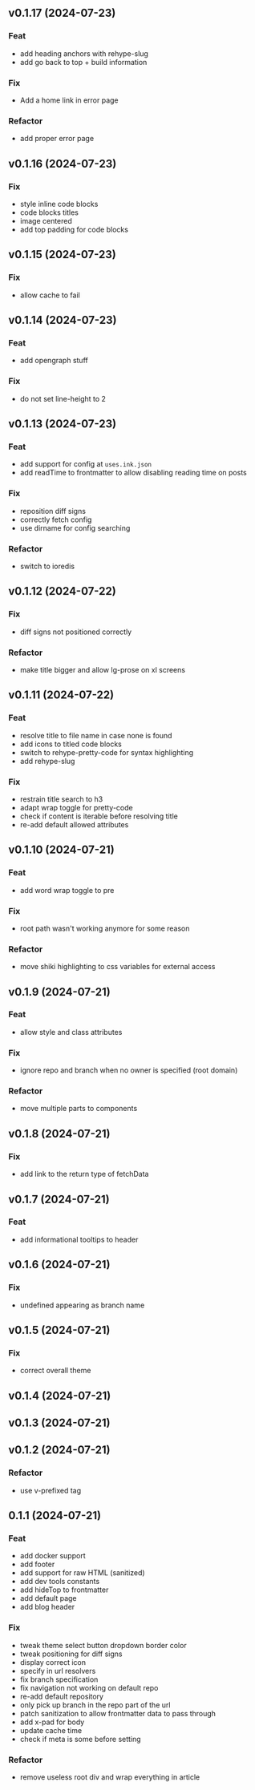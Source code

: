 ## v0.1.17 (2024-07-23)

### Feat

- add heading anchors with rehype-slug
- add go back to top + build information

### Fix

- Add a home link in error page

### Refactor

- add proper error page

## v0.1.16 (2024-07-23)

### Fix

- style inline code blocks
- code blocks titles
- image centered
- add top padding for code blocks

## v0.1.15 (2024-07-23)

### Fix

- allow cache to fail

## v0.1.14 (2024-07-23)

### Feat

- add opengraph stuff

### Fix

- do not set line-height to 2

## v0.1.13 (2024-07-23)

### Feat

- add support for config at `uses.ink.json`
- add readTime to frontmatter to allow disabling reading time on posts

### Fix

- reposition diff signs
- correctly fetch config
- use dirname for config searching

### Refactor

- switch to ioredis

## v0.1.12 (2024-07-22)

### Fix

- diff signs not positioned correctly

### Refactor

- make title bigger and allow lg-prose on xl screens

## v0.1.11 (2024-07-22)

### Feat

- resolve title to file name in case none is found
- add icons to titled code blocks
- switch to rehype-pretty-code for syntax highlighting
- add rehype-slug

### Fix

- restrain title search to h3
- adapt wrap toggle for pretty-code
- check if content is iterable before resolving title
- re-add default allowed attributes

## v0.1.10 (2024-07-21)

### Feat

- add word wrap toggle to pre

### Fix

- root path wasn't working anymore for some reason

### Refactor

- move shiki highlighting to css variables for external access

## v0.1.9 (2024-07-21)

### Feat

- allow style and class attributes

### Fix

- ignore repo and branch when no owner is specified (root domain)

### Refactor

- move multiple parts to components

## v0.1.8 (2024-07-21)

### Fix

- add link to the return type of fetchData

## v0.1.7 (2024-07-21)

### Feat

- add informational tooltips to header

## v0.1.6 (2024-07-21)

### Fix

- undefined appearing as branch name

## v0.1.5 (2024-07-21)

### Fix

- correct overall theme

## v0.1.4 (2024-07-21)

## v0.1.3 (2024-07-21)

## v0.1.2 (2024-07-21)

### Refactor

- use v-prefixed tag

## 0.1.1 (2024-07-21)

### Feat

- add docker support
- add footer
- add support for raw HTML (sanitized)
- add dev tools constants
- add hideTop to frontmatter
- add default page
- add blog header

### Fix

- tweak theme select button dropdown border color
- tweak positioning for diff signs
- display correct icon
- specify in url resolvers
- fix branch specification
- fix navigation not working on default repo
- re-add default repository
- only pick up branch in the repo part of the url
- patch sanitization to allow frontmatter data to pass through
- add x-pad for body
- update cache time
- check if meta is some before setting

### Refactor

- remove useless root div and wrap everything in article
